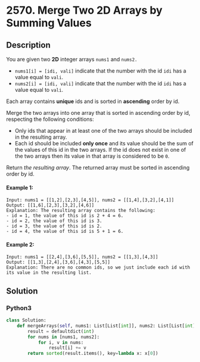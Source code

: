 # 2570. Merge Two 2D Arrays by Summing Values

## Description
You are given two **2D** integer arrays `nums1` and `nums2.`

* `nums1[i] = [idi, vali]` indicate that the number with the id `idi` has a value equal to `vali`.
* `nums2[i] = [idi, vali]` indicate that the number with the id `idi` has a value equal to `vali`.

Each array contains **unique** ids and is sorted in **ascending** order by id.

Merge the two arrays into one array that is sorted in ascending order by id, respecting the following conditions:

* Only ids that appear in at least one of the two arrays should be included in the resulting array.
* Each id should be included **only once** and its value should be the sum of the values of this id in the two arrays. If the id does not exist in one of the two arrays then its value in that array is considered to be `0`.

Return *the resulting array*. The returned array must be sorted in ascending order by id.

#### Example 1:
```
Input: nums1 = [[1,2],[2,3],[4,5]], nums2 = [[1,4],[3,2],[4,1]]
Output: [[1,6],[2,3],[3,2],[4,6]]
Explanation: The resulting array contains the following:
- id = 1, the value of this id is 2 + 4 = 6.
- id = 2, the value of this id is 3.
- id = 3, the value of this id is 2.
- id = 4, the value of this id is 5 + 1 = 6.
```

#### Example 2:
```
Input: nums1 = [[2,4],[3,6],[5,5]], nums2 = [[1,3],[4,3]]
Output: [[1,3],[2,4],[3,6],[4,3],[5,5]]
Explanation: There are no common ids, so we just include each id with its value in the resulting list.
```


## Solution

### Python3
```python
class Solution:
    def mergeArrays(self, nums1: List[List[int]], nums2: List[List[int]]) -> List[List[int]]:
        result = defaultdict(int)
        for nums in [nums1, nums2]:
            for i, v in nums:
                result[i] += v
        return sorted(result.items(), key=lambda x: x[0])
```
